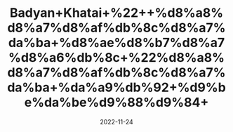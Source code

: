 ---
title: 'Badyan+Khatai+%22++%d8%a8%d8%a7%d8%af%db%8c%d8%a7%da%ba+%d8%ae%d8%b7%d8%a7%d8%a6%db%8c+%22%d8%a8%d8%a7%d8%af%db%8c%d8%a7%da%ba+%da%a9%db%92+%d9%be%da%be%d9%88%d9%84+'
date: '2022-11-24' 
metatag: '' 
inventory: '0' 
draft: false 
# meta description 
shortDescripton: '%22Star+Anise%22+It+has+anti-fungal%2c+antibacterial+and+anti-inflammatory+properties+and+may+fight+stomach+ulcers%2c+keep+blood+sugar+levels+in+check+and+reduce+symptoms+of+depression+and+menopause.'
description: 'Spices+%d9%85%d8%b5%d8%a7%d9%84%d8%ad%db%92'
longdescription: ''
tags: ''
brand: ''
subCategory: ''
unit: '50 gm-Pk'
sellCount: '0'
featured: False
# product Price
price: '150.0'
# Product Short Description
shortDescription: '%22Star+Anise%22+It+has+anti-fungal%2c+antibacterial+and+anti-inflammatory+properties+and+may+fight+stomach+ulcers%2c+keep+blood+sugar+levels+in+check+and+reduce+symptoms+of+depression+and+menopause.'
productID: 'B58F1A0B-212A-ED11-9968-005056B3A416'
type: 'products'
category: 'Spices+%d9%85%d8%b5%d8%a7%d9%84%d8%ad%db%92' 
thumnailproduct: 'https://eraconnect.blob.core.windows.net/product-images/aminsaddiquidawakhana/B58F1A0B-212A-ED11-9968-005056B3A416.webp' 
images:
  - image: 'https://eraconnect.blob.core.windows.net/product-images/aminsaddiquidawakhana/B58F1A0B-212A-ED11-9968-005056B3A416.webp'  
Variants:
---